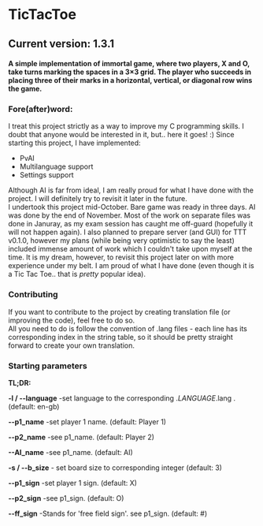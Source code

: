 # TicTacToe
## Current version: 1.3.1
#### A simple implementation of immortal game, where two players, X and O, take turns marking the spaces in a 3×3 grid. The player who succeeds in placing three of their marks in a horizontal, vertical, or diagonal row wins the game.


### Fore(after)word:
I treat this project strictly as a way to improve my C programming skills. I doubt that anyone would be interested in it, but.. here it goes! :)
Since starting this project, I have implemented:
* PvAI
* Multilanguage support
* Settings support  
  

Although AI is far from ideal, I am really proud for what I have done with the project. I will definitely try to revisit it later in the future.  
I undertook this project mid-October. Bare game was ready in three days. AI was done by the end of November. Most of the work on separate files was done in Januray, as my exam session has caught me off-guard (hopefully it will not happen again). I also planned to prepare server (and GUI) for TTT v0.1.0, however my plans (while being very optimistic to say the least) included immense amount of work which I couldn't take upon myself at the time. It is my dream, however, to revisit this project later on with more experience under my belt. I am proud of what I have done (even though it is a Tic Tac Toe.. that is _pretty_ popular idea).  

### Contributing  
If you want to contribute to the project by creating translation file (or improving the code), feel free to do so.   
All you need to do is follow the convention of .lang files - each line has its corresponding index in the string table, so it should be pretty straight forward to create your own translation.   

### Starting parameters
**TL;DR:**  

**-l / --language** -set language to the corresponding ._LANGUAGE_.lang . (default: en-gb)  

**--p1_name** -set player 1 name. (default: Player 1)  

**--p2_name** -see p1_name. (default: Player 2)  

**--AI_name** -see p1_name. (default: AI)  

**-s / --b_size** - set board size to corresponding integer (default: 3)  

**--p1_sign** -set player 1 sign. (default: X)  

**--p2_sign** -see p1_sign. (default: O)  

**--ff_sign** -Stands for 'free field sign'. see p1_sign. (default: #)

